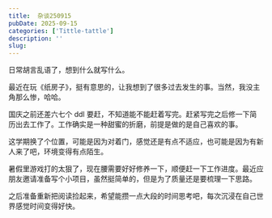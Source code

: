 ```yaml
---
title:  杂谈250915
pubDate: 2025-09-15
categories: ['Tittle-tattle']
description: ''
slug: 
---
```


日常胡言乱语了，想到什么就写什么。

最近在玩《纸房子》，挺有意思的，让我想到了很多过去发生的事。当然，我没主角那么惨，哈哈。

国庆之前还差六七个 ddl 要赶，不知道能不能赶着写完。赶紧写完之后修一下简历出去工作了。工作确实是一种甜蜜的折磨，前提是做的是自己喜欢的事。

这学期换了个位置，可能是因为对着门，感觉还是有点不适应，也可能是因为有新人来了吧，环境变得有点陌生。

暑假里游戏打的太狠了，现在腰需要好好修养一下，顺便赶一下工作进度。最近应朋友邀请准备写个小项目，虽然挺简单的，但是为了质量还是要梳理一下思路。

之后准备重新把阅读捡起来，希望能攒一点大段的时间思考吧，每次沉浸在自己世界感觉时间变得好快。